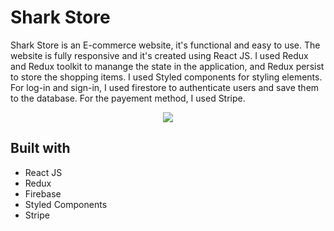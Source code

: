 # Shark Store

Shark Store is an E-commerce website, it's functional and easy to use. The website is fully responsive and it's created using React JS. I used Redux and Redux toolkit to manange the state in the application, and Redux persist to store the shopping items. I used Styled components for styling elements. For log-in and sign-in, I used firestore to authenticate users and save them to the database. For the payement method, I used Stripe.

<div align="center">
  <kbd>
    <img src="https://i.ibb.co/6XmCNSZ/localhost-3000.png" />
  </kbd>
</div>

## Built with
- React JS
- Redux
- Firebase
- Styled Components
- Stripe

